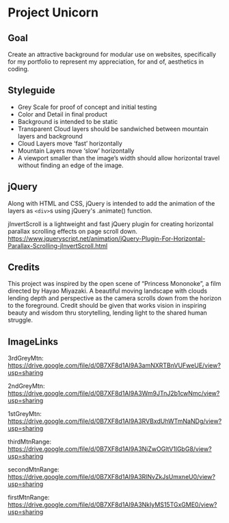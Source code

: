 ﻿# Project Unicorn


## Goal 
Create an attractive background for modular use on websites, specifically for my portfolio to represent my appreciation, for and of, aesthetics in coding.


## Styleguide


* Grey Scale for proof of concept and initial testing
* Color and Detail in final product
* Background is intended to be static
* Transparent Cloud layers should be sandwiched between mountain layers and background
* Cloud Layers move ‘fast’ horizontally
* Mountain Layers move ‘slow’ horizontally
* A viewport smaller than the image’s width should allow horizontal travel without finding an edge of the image.


## jQuery
Along with HTML and CSS, jQuery is intended to add the animation of the layers as ```<div>```s using jQuery's .animate() function. 

jInvertScroll is a lightweight and fast jQuery plugin for creating horizontal parallax scrolling effects on page scroll down.
https://www.jqueryscript.net/animation/jQuery-Plugin-For-Horizontal-Parallax-Scrolling-jInvertScroll.html


## Credits
This project was inspired by the open scene of “Princess Mononoke”, a film directed by Hayao Miyazaki. A beautiful moving landscape with clouds lending depth and perspective as the camera scrolls down from the horizon to the foreground. Credit should be given that works vision in inspiring beauty and wisdom thru storytelling, lending light to the shared human struggle.

## ImageLinks


3rdGreyMtn: https://drive.google.com/file/d/0B7XF8d1AI9A3amNXRTBnVUFweUE/view?usp=sharing

2ndGreyMtn: https://drive.google.com/file/d/0B7XF8d1AI9A3Wm9JTnJ2b1cwNmc/view?usp=sharing

1stGreyMtn: https://drive.google.com/file/d/0B7XF8d1AI9A3RVBxdUhWTmNaNDg/view?usp=sharing


thirdMtnRange: https://drive.google.com/file/d/0B7XF8d1AI9A3NjZwOGltV1lGbG8/view?usp=sharing

secondMtnRange: https://drive.google.com/file/d/0B7XF8d1AI9A3RlNvZkJsUmxneU0/view?usp=sharing

firstMtnRange: https://drive.google.com/file/d/0B7XF8d1AI9A3NkIyMS15TGxGME0/view?usp=sharing
